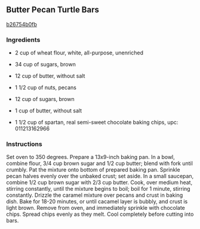 ## Butter Pecan Turtle Bars

[b26754b0fb](http://www.food.com/recipe/butter-pecan-turtle-bars-78542)

### Ingredients

 - 2 cup of wheat flour, white, all-purpose, unenriched

 - 34 cup of sugars, brown

 - 12 cup of butter, without salt

 - 1 1/2 cup of nuts, pecans

 - 12 cup of sugars, brown

 - 1 cup of butter, without salt

 - 1 1/2 cup of spartan, real semi-sweet chocolate baking chips, upc: 011213162966

### Instructions

Set oven to 350 degrees. Prepare a 13x9-inch baking pan. In a bowl, combine flour, 3/4 cup brown sugar and 1/2 cup butter; blend with fork until crumbly. Pat the mixture onto bottom of prepared baking pan. Sprinkle pecan halves evenly over the unbaked crust; set aside. In a small saucepan, combine 1/2 cup brown sugar with 2/3 cup butter. Cook, over medium heat, stirring constantly, until the mixture begins to boil; boil for 1 minute, stirring constantly. Drizzle the caramel mixture over pecans and crust in baking dish. Bake for 18-20 minutes, or until cacamel layer is bubbly, and crust is light brown. Remove from oven, and immediately sprinkle with chocolate chips. Spread chips evenly as they melt. Cool completely before cutting into bars.
